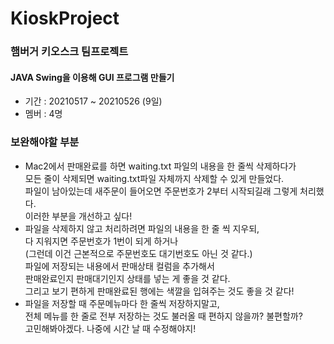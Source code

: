 # KioskProject
### 햄버거 키오스크 팀프로젝트 
#### JAVA Swing을 이용해 GUI 프로그램 만들기
* 기간 : 20210517 ~ 20210526 (9일)
* 멤버 : 4명
### 보완해야할 부분
* Mac2에서 판매완료를 하면 waiting.txt 파일의 내용을 한 줄씩 삭제하다가  
모든 줄이 삭제되면 waiting.txt파일 자체까지 삭제할 수 있게 만들었다.  
파일이 남아있는데 새주문이 들어오면 주문번호가 2부터 시작되길래 그렇게 처리했다.  
이러한 부분을 개선하고 싶다!  
* 파일을 삭제하지 않고 처리하려면 파일의 내용을 한 줄 씩 지우되,  
다 지워지면 주문번호가 1번이 되게 하거나  
(그런데 이건 근본적으로 주문번호도 대기번호도 아닌 것 같다.)  
파일에 저장되는 내용에서 판매상태 컬럼을 추가해서  
판매완료인지 판매대기인지 상태를 넣는 게 좋을 것 같다.  
그리고 보기 편하게 판매완료된 행에는 색깔을 입혀주는 것도 좋을 것 같다!  
* 파일을 저장할 때 주문메뉴마다 한 줄씩 저장하지말고,  
전체 메뉴를 한 줄로 전부 저장하는 것도 불러올 때 편하지 않을까? 불편할까?  
고민해봐야겠다. 나중에 시간 날 때 수정해야지!

